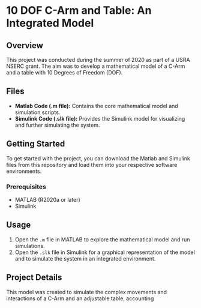 # 10 DOF C-Arm and Table: An Integrated Model

## Overview
This project was conducted during the summer of 2020 as part of a USRA NSERC grant. The aim was to develop a mathematical model of a C-Arm and a table with 10 Degrees of Freedom (DOF). 

## Files
- **Matlab Code (.m file):** Contains the core mathematical model and simulation scripts.
- **Simulink Code (.slk file):** Provides the Simulink model for visualizing and further simulating the system.

## Getting Started
To get started with the project, you can download the Matlab and Simulink files from this repository and load them into your respective software environments.

### Prerequisites
- MATLAB (R2020a or later)
- Simulink

## Usage
1. Open the `.m` file in MATLAB to explore the mathematical model and run simulations.
2. Open the `.slk` file in Simulink for a graphical representation of the model and to simulate the system in an integrated environment.

## Project Details
This model was created to simulate the complex movements and interactions of a C-Arm and an adjustable table, accounting
